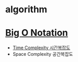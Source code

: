 # algorithm

# [Big O Notation](https://github.com/haileyham/algorithm/tree/main/BigO%20Notation)
- [Time Complexity 시간복잡도](https://github.com/haileyham/algorithm/tree/main/BigO%20Notation/TimeComplexity)
- Space Complexity 공간복잡도